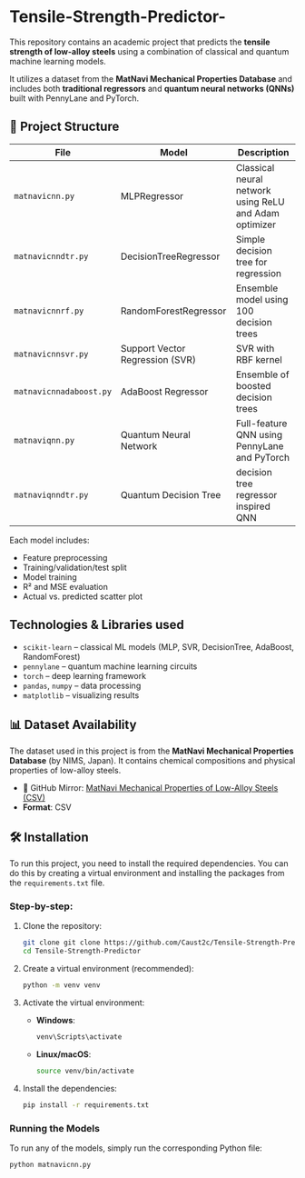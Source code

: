 # Tensile-Strength-Predictor-
This repository contains an academic project that predicts the **tensile strength of low-alloy steels** using a combination of classical and quantum machine learning models.

It utilizes a dataset from the **MatNavi Mechanical Properties Database** and includes both **traditional regressors** and **quantum neural networks (QNNs)** built with PennyLane and PyTorch.

## 📁 Project Structure

| File | Model | Description |
|------|-------|-------------|
| `matnavicnn.py` | MLPRegressor | Classical neural network using ReLU and Adam optimizer |
| `matnavicnndtr.py` | DecisionTreeRegressor | Simple decision tree for regression |
| `matnavicnnrf.py` | RandomForestRegressor | Ensemble model using 100 decision trees |
| `matnavicnnsvr.py` | Support Vector Regression (SVR) | SVR with RBF kernel |
| `matnavicnnadaboost.py` | AdaBoost Regressor | Ensemble of boosted decision trees |
| `matnaviqnn.py` | Quantum Neural Network | Full-feature QNN using PennyLane and PyTorch |
| `matnaviqnndtr.py` | Quantum Decision Tree | decision tree regressor inspired QNN |

Each model includes:
- Feature preprocessing
- Training/validation/test split
- Model training
- R² and MSE evaluation
- Actual vs. predicted scatter plot

## Technologies & Libraries used

- `scikit-learn` – classical ML models (MLP, SVR, DecisionTree, AdaBoost, RandomForest)
- `pennylane` – quantum machine learning circuits
- `torch` –  deep learning framework
- `pandas`, `numpy` – data processing
- `matplotlib` – visualizing results

## 📊 Dataset Availability

The dataset used in this project is from the **MatNavi Mechanical Properties Database** (by NIMS, Japan). It contains chemical compositions and physical properties of low-alloy steels.

- 📂 GitHub Mirror: [MatNavi Mechanical Properties of Low-Alloy Steels (CSV)](https://github.com/ArtemRamus/PORTFOLIO-Mechanical-properties-of-low-alloy-steels/blob/main/MatNavi%20Mechanical%20properties%20of%20low-alloy%20steels.csv)
- **Format**: CSV

## 🛠 Installation

To run this project, you need to install the required dependencies. You can do this by creating a virtual environment and installing the packages from the `requirements.txt` file.

### Step-by-step:

1. Clone the repository:
   ```bash
   git clone git clone https://github.com/Caust2c/Tensile-Strength-Predictor-.git
   cd Tensile-Strength-Predictor
   ```

2. Create a virtual environment (recommended):
   ```bash
   python -m venv venv
   ```

3. Activate the virtual environment:
   - **Windows**:
     ```bash
     venv\Scripts\activate
     ```
   - **Linux/macOS**:
     ```bash
     source venv/bin/activate
     ```

4. Install the dependencies:
   ```bash
   pip install -r requirements.txt
   ```

### Running the Models
To run any of the models, simply run the corresponding Python file:
```bash
python matnavicnn.py
